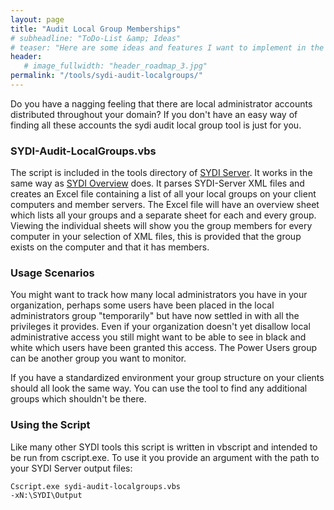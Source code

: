 ```yaml
---
layout: page
title: "Audit Local Group Memberships"
# subheadline: "ToDo-List &amp; Ideas"
# teaser: "Here are some ideas and features I want to implement in the future."
header:
   # image_fullwidth: "header_roadmap_3.jpg"
permalink: "/tools/sydi-audit-localgroups/"
---
```

Do you have a nagging feeling that there are local administrator accounts distributed throughout your domain? If you don't have an easy way of finding all these accounts the sydi audit local group tool is just for you.

<h3>SYDI-Audit-LocalGroups.vbs</h3>

The script is included in the tools directory of <a href="http://sydiproject.com/products/sydi-server/">SYDI Server</a>. It works in the same way as <a href="http://sydiproject.com/tools/sydi-overview/">SYDI Overview</a> does. It parses SYDI-Server XML files and creates an Excel file containing a list of all your local groups on your client computers and member servers. The Excel file will have an overview sheet which lists all your groups and a separate sheet for each and every group. Viewing the individual sheets will show you the group members for every computer in your selection of XML files, this is provided that the group exists on the computer and that it has members.

<h3>Usage Scenarios</h3>

You might want to track how many local administrators you have in your organization, perhaps some users have been placed in the local administrators group "temporarily" but have now settled in with all the privileges it provides. Even if your organization doesn't yet disallow local administrative access you still might want to be able to see in black and white which users have been granted this access. The Power Users group can be another group you want to monitor.

If you have a standardized environment your group structure on your clients should all look the same way. You can use the tool to find any additional groups which shouldn't be there.

<h3>Using the Script</h3>

Like many other SYDI tools this script is written in vbscript and intended to be run from cscript.exe. To use it you provide an argument with the path to your SYDI Server output files:

<code>Cscript.exe sydi-audit-localgroups.vbs -xN:\SYDI\Output</code>
